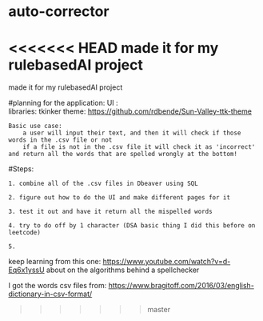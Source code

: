 # auto-corrector

<<<<<<< HEAD
made it for my rulebasedAI project
=======

made it for my rulebasedAI project

#planning for the application:
UI :  
 libraries: tkinker
theme: https://github.com/rdbende/Sun-Valley-ttk-theme

    Basic use case:
        a user will input their text, and then it will check if those words in the .csv file or not
        if a file is not in the .csv file it will check it as 'incorrect' and return all the words that are spelled wrongly at the bottom!

#Steps:

    1. combine all of the .csv files in Dbeaver using SQL

    2. figure out how to do the UI and make different pages for it

    3. test it out and have it return all the mispelled words

    4. try to do off by 1 character (DSA basic thing I did this before on leetcode)

    5.

keep learning from this one: https://www.youtube.com/watch?v=d-Eq6x1yssU about on the algorithms behind a spellchecker

I got the words csv files from: https://www.bragitoff.com/2016/03/english-dictionary-in-csv-format/

> > > > > > > master
